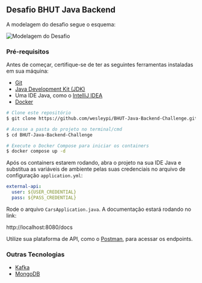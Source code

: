 ## Desafio BHUT Java Backend

A modelagem do desafio segue o esquema:

![Modelagem do Desafio](https://github.com/wesleypi/BHUT-Java-Backend-Challenge/assets/50997796/c0a08a34-c2e3-4cff-825b-37bf2bec970a)

### Pré-requisitos

Antes de começar, certifique-se de ter as seguintes ferramentas instaladas em sua máquina:

- [Git](https://git-scm.com)
- [Java Development Kit (JDK)](https://www.oracle.com/java/technologies/javase-jdk11-downloads.html)
- Uma IDE Java, como o [IntelliJ IDEA](https://www.jetbrains.com/idea/)
- [Docker](https://www.docker.com/)

```bash
# Clone este repositório
$ git clone https://github.com/wesleypi/BHUT-Java-Backend-Challenge.git

# Acesse a pasta do projeto no terminal/cmd
$ cd BHUT-Java-Backend-Challenge

# Execute o Docker Compose para iniciar os containers
$ docker compose up -d
```

Após os containers estarem rodando, abra o projeto na sua IDE Java e substitua as variáveis de ambiente pelas suas credenciais no arquivo de configuração `application.yml`:

```yaml
external-api:
  user: ${USER_CREDENTIAL}
  pass: ${PASS_CREDENTIAL}
```

Rode o arquivo `CarsApplication.java`. A documentação estará rodando no link:

http://localhost:8080/docs

Utilize sua plataforma de API, como o [Postman](https://www.postman.com/), para acessar os endpoints.

### Outras Tecnologias

- [Kafka](https://kafka.apache.org/)
- [MongoDB](https://www.mongodb.com/)

